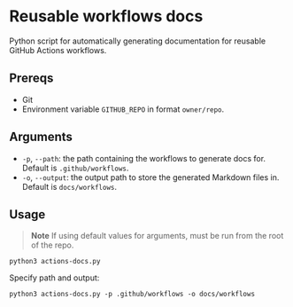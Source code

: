 # Reusable workflows docs

Python script for automatically generating documentation for reusable GitHub Actions workflows.

## Prereqs

- Git
- Environment variable `GITHUB_REPO` in format `owner/repo`.

## Arguments

- `-p`, `--path`: the path containing the workflows to generate docs for. Default is `.github/workflows`.
- `-o`, `--output`: the output path to store the generated Markdown files in. Default is `docs/workflows`.

## Usage

> **Note** If using default values for arguments, must be run from the root of the repo.

```console
python3 actions-docs.py
```

Specify path and output:

```console
python3 actions-docs.py -p .github/workflows -o docs/workflows
```
